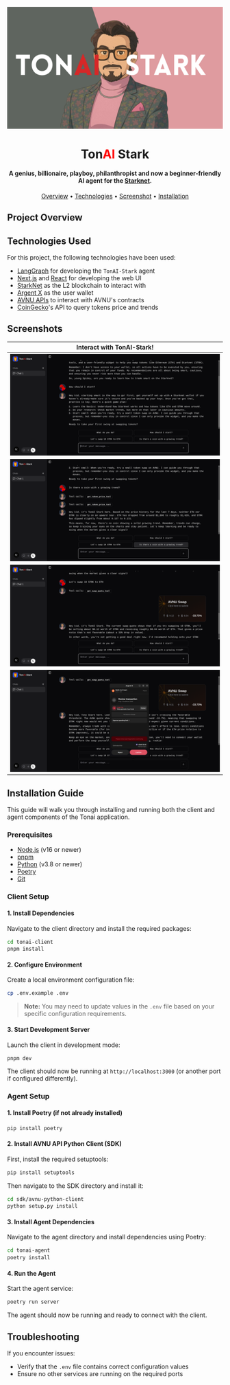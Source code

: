 ![tonai-stark](./assets/tonai-stark.png)

<h1 align="center">Ton<span style='color:red'>AI</span> Stark</h1>
<p>
</p>


<h4 align="center">A genius, billionaire, playboy, philanthropist and now a beginner-friendly AI agent for the <a href="https://www.starknet.io/" target="_blank">Starknet</a>.</h4>

<p align="center">
  <a href="#project-overview">Overview</a> •
  <a href="#technologies-used">Technologies</a> •
  <a href="#screenshots">Screenshot</a> •
  <a href="#installation-guide">Installation</a>
</p>

## Project Overview



## Technologies Used

For this project, the following technologies have been used:

* [LangGraph](https://www.langchain.com/langgraph) for developing the `TonAI-Stark` agent
* [Next.js](https://nextjs.org/) and [React](https://react.dev/) for developing the web UI
* [StarkNet](https://www.starknet.io/) as the L2 blockchain to interact with
* [Argent X](https://www.argent.xyz/argent-x) as the user wallet
* [AVNU APIs](https://starknet.api.avnu.fi/webjars/swagger-ui/index.html#/Swap/getTokens%202) to interact with AVNU's contracts
* [CoinGecko](https://www.coingecko.com/)'s API to query tokens price and trends


## Screenshots

| Interact with TonAI-Stark! |
|-------|
| ![](assets/step-1.png) |
| ![](assets/step-2.png) |
| ![](assets/step-3.png) |
| ![](assets/step-4.png) |


## Installation Guide

This guide will walk you through installing and running both the client and agent components of the Tonai application.

### Prerequisites

- [Node.js](https://nodejs.org/) (v16 or newer)
- [pnpm](https://pnpm.io/installation)
- [Python](https://www.python.org/downloads/) (v3.8 or newer)
- [Poetry](https://python-poetry.org/docs/#installation)
- [Git](https://git-scm.com/downloads)

### Client Setup

#### 1. Install Dependencies

Navigate to the client directory and install the required packages:

```bash
cd tonai-client
pnpm install
```

#### 2. Configure Environment

Create a local environment configuration file:

```bash
cp .env.example .env
```

> **Note:** You may need to update values in the `.env` file based on your specific configuration requirements.

#### 3. Start Development Server

Launch the client in development mode:

```bash
pnpm dev
```

The client should now be running at `http://localhost:3000` (or another port if configured differently).

### Agent Setup

#### 1. Install Poetry (if not already installed)

```bash
pip install poetry
```

#### 2. Install AVNU API Python Client (SDK)

First, install the required setuptools:

```bash
pip install setuptools
```

Then navigate to the SDK directory and install it:

```bash
cd sdk/avnu-python-client
python setup.py install
```

#### 3. Install Agent Dependencies

Navigate to the agent directory and install dependencies using Poetry:

```bash
cd tonai-agent
poetry install
```

#### 4. Run the Agent

Start the agent service:

```bash
poetry run server
```

The agent should now be running and ready to connect with the client.

## Troubleshooting

If you encounter issues:

- Verify that the `.env` file contains correct configuration values
- Ensure no other services are running on the required ports